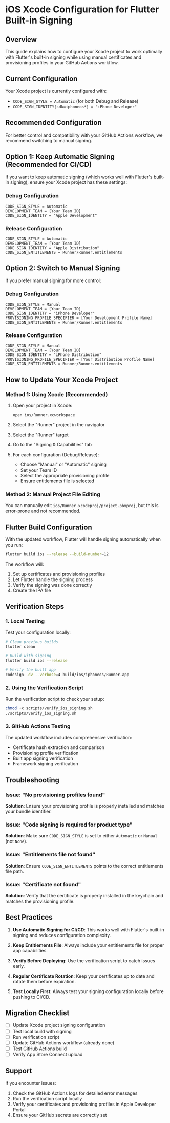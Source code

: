 # iOS Xcode Configuration for Flutter Built-in Signing

## Overview

This guide explains how to configure your Xcode project to work optimally with Flutter's built-in signing while using manual certificates and provisioning profiles in your GitHub Actions workflow.

## Current Configuration

Your Xcode project is currently configured with:
- `CODE_SIGN_STYLE = Automatic` (for both Debug and Release)
- `CODE_SIGN_IDENTITY[sdk=iphoneos*] = "iPhone Developer"`

## Recommended Configuration

For better control and compatibility with your GitHub Actions workflow, we recommend switching to manual signing.

## Option 1: Keep Automatic Signing (Recommended for CI/CD)

If you want to keep automatic signing (which works well with Flutter's built-in signing), ensure your Xcode project has these settings:

### Debug Configuration
```
CODE_SIGN_STYLE = Automatic
DEVELOPMENT_TEAM = [Your Team ID]
CODE_SIGN_IDENTITY = "Apple Development"
```

### Release Configuration
```
CODE_SIGN_STYLE = Automatic
DEVELOPMENT_TEAM = [Your Team ID]
CODE_SIGN_IDENTITY = "Apple Distribution"
CODE_SIGN_ENTITLEMENTS = Runner/Runner.entitlements
```

## Option 2: Switch to Manual Signing

If you prefer manual signing for more control:

### Debug Configuration
```
CODE_SIGN_STYLE = Manual
DEVELOPMENT_TEAM = [Your Team ID]
CODE_SIGN_IDENTITY = "iPhone Developer"
PROVISIONING_PROFILE_SPECIFIER = [Your Development Profile Name]
CODE_SIGN_ENTITLEMENTS = Runner/Runner.entitlements
```

### Release Configuration
```
CODE_SIGN_STYLE = Manual
DEVELOPMENT_TEAM = [Your Team ID]
CODE_SIGN_IDENTITY = "iPhone Distribution"
PROVISIONING_PROFILE_SPECIFIER = [Your Distribution Profile Name]
CODE_SIGN_ENTITLEMENTS = Runner/Runner.entitlements
```

## How to Update Your Xcode Project

### Method 1: Using Xcode (Recommended)

1. Open your project in Xcode:
   ```bash
   open ios/Runner.xcworkspace
   ```

2. Select the "Runner" project in the navigator

3. Select the "Runner" target

4. Go to the "Signing & Capabilities" tab

5. For each configuration (Debug/Release):
   - Choose "Manual" or "Automatic" signing
   - Set your Team ID
   - Select the appropriate provisioning profile
   - Ensure entitlements file is selected

### Method 2: Manual Project File Editing

You can manually edit `ios/Runner.xcodeproj/project.pbxproj`, but this is error-prone and not recommended.

## Flutter Build Configuration

With the updated workflow, Flutter will handle signing automatically when you run:

```bash
flutter build ios --release --build-number=12
```

The workflow will:
1. Set up certificates and provisioning profiles
2. Let Flutter handle the signing process
3. Verify the signing was done correctly
4. Create the IPA file

## Verification Steps

### 1. Local Testing

Test your configuration locally:

```bash
# Clean previous builds
flutter clean

# Build with signing
flutter build ios --release

# Verify the built app
codesign -dv --verbose=4 build/ios/iphoneos/Runner.app
```

### 2. Using the Verification Script

Run the verification script to check your setup:

```bash
chmod +x scripts/verify_ios_signing.sh
./scripts/verify_ios_signing.sh
```

### 3. GitHub Actions Testing

The updated workflow includes comprehensive verification:
- Certificate hash extraction and comparison
- Provisioning profile verification
- Built app signing verification
- Framework signing verification

## Troubleshooting

### Issue: "No provisioning profiles found"

**Solution**: Ensure your provisioning profile is properly installed and matches your bundle identifier.

### Issue: "Code signing is required for product type"

**Solution**: Make sure `CODE_SIGN_STYLE` is set to either `Automatic` or `Manual` (not `None`).

### Issue: "Entitlements file not found"

**Solution**: Ensure `CODE_SIGN_ENTITLEMENTS` points to the correct entitlements file path.

### Issue: "Certificate not found"

**Solution**: Verify that the certificate is properly installed in the keychain and matches the provisioning profile.

## Best Practices

1. **Use Automatic Signing for CI/CD**: This works well with Flutter's built-in signing and reduces configuration complexity.

2. **Keep Entitlements File**: Always include your entitlements file for proper app capabilities.

3. **Verify Before Deploying**: Use the verification script to catch issues early.

4. **Regular Certificate Rotation**: Keep your certificates up to date and rotate them before expiration.

5. **Test Locally First**: Always test your signing configuration locally before pushing to CI/CD.

## Migration Checklist

- [ ] Update Xcode project signing configuration
- [ ] Test local build with signing
- [ ] Run verification script
- [ ] Update GitHub Actions workflow (already done)
- [ ] Test GitHub Actions build
- [ ] Verify App Store Connect upload

## Support

If you encounter issues:
1. Check the GitHub Actions logs for detailed error messages
2. Run the verification script locally
3. Verify your certificates and provisioning profiles in Apple Developer Portal
4. Ensure your GitHub secrets are correctly set 